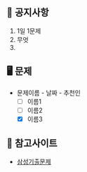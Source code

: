 ## 📜 공지사항
1. 1일 1문제
2. 무엇
3. 

## 🖥 문제
* 문제이름 - 날짜 - 추천인
  * [ ] 이름1
  * [ ] 이름2
  * [x] 이름3 

## 📌 참고사이트
* [삼성기출문제](https://www.acmicpc.net/workbook/view/1152)
